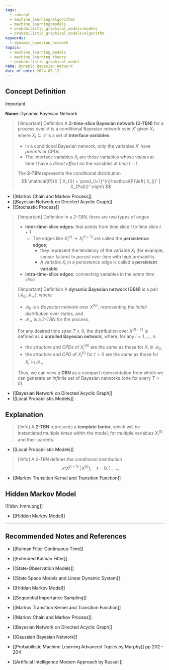 ```yaml
---
tags:
  - concept
  - machine_learning/algorithms
  - machine_learning/models
  - probabilistic_graphical_models/models
  - probabilistic_graphical_models/algorithm
keywords:
  - dynamic_bayesian_network
topics:
  - machine_learning_models
  - machine_learning_theory
  - probabilistic_graphical_model
name: Dynamic Bayesian Network
date of note: 2024-05-12
---
```


## Concept Definition

>[!important]
>**Name**: Dynamic Bayesian Network

>[!important] Definition
>A **2-time-slice Bayesian network (2-TBN)** for a process over $\mathcal{X}$ is a conditional Bayesian network over $X'$ given $X_{I}$ where $X_{I} \subseteq \mathcal{X}$ is a set of **interface variables**.
>- In a conditional Bayesian network, only the variables $X'$ have *parents* or CPDs.
>- The interface variables $X_{I}$ are those variables whose *values* at time $t$ have a *direct effect* on the variables at *time* $t + 1$.
>  
>The **2-TBN** represents the conditional distribution
>$$
>\mathcal{P}(X' | X_{I}) = \prod_{i=1}^{n}\mathcal{P}\left( X_{i}' | X_{Pa(i)}' \right)
>$$

- [[Markov Chain and Markov Process]]
- [[Bayesian Network on Directed Acyclic Graph]]
- [[Stochastic Process]]

>[!important] Definition
>In a *2-TBN*, there are two types of edges
>- **inter-time-slice edges**: that points from time slice $t$ to time slice $t+1$
>	- The edges like $X_{i}^{(t)} \to X_{i}^{(t+1)}$ are called the **persistence edges**; 
>		- they represent the tendency of the variable $X_{i}$ (for example, sensor failure) to *persist over time* with high probability.
>		- A variable $X_{i}$ in a persistence edge is called a **persistent variable**.
>- **intra-time-slice edges**: connecting variables in the *same time slice*. 



>[!important] Definition
>A **dynamic Bayesian network (DBN)** is a pair $\left\langle \mathcal{B}_{0}, \mathcal{B}_{\rightarrow} \right\rangle$, where 
>- $\mathcal{B}_{0}$ is a *Bayesian network* over $X^{(0)}$, representing the *initial distribution* over states, and 
>- $\mathcal{B}_{\rightarrow}$ is a *2-TBN* for the process. 
>  
>For any desired time span $T \ge 0$, the distribution over $X^{(0:T)}$ is defined as a **unrolled Bayesian network**, where, for any $i = 1 \,{,}\ldots{,}\, n:$ 
>- the *structure* and *CPDs* of $X_{i}^{(0)}$  are the *same* as those for $X_{i}$ in $\mathcal{B}_{0}$, 
>- the *structure* and *CPD* of  $X_{i}^{(t)}$ for $t > 0$ are the *same* as those for $X_{i}^{'}$ in $\mathcal{B}_{\rightarrow}$. 
>  
>Thus, we can view a **DBN** as a compact representation from which we can generate an *infinite* set of Bayesian networks (one for every $T > 0$). 

- [[Bayesian Network on Directed Acyclic Graph]]
- [[Local Probabilistic Models]]


## Explanation

>[!info]
>A **2-TBN** represents a **template factor**, which will be instantiated  multiple times within the model, for multiple variables $X_{i}^{(t)}$ and their parents.

- [[Local Probabilistic Models]]

>[!info]
>A *2-TBN* defines the conditional distribution 
>$$
>\mathcal{P}(X^{(t+1)} \,|\, X^{(t)}), \quad t = 0,\,1,\,{,}\ldots{,}\,
>$$

- [[Markov Transition Kernel and Transition Function]]

## Hidden Markov Model

![[dbn_hmm.png]]


- [[Hidden Markov Model]]





-----------
##  Recommended Notes and References


- [[Kalman Filter Continuous-Time]]
- [[Extended Kalman Filter]]
- [[State-Observation Models]]
- [[State Space Models and Linear Dynamic System]]


- [[Hidden Markov Model]]
- [[Sequential Importance Sampling]]


- [[Markov Transition Kernel and Transition Function]]
- [[Markov Chain and Markov Process]]
- [[Bayesian Network on Directed Acyclic Graph]]
- [[Gaussian Bayesian Network]]


- [[Probabilistic Machine Learning Advanced Topics by Murphy]] pp 202 - 204
- [[Artificial Intelligence Modern Approach by Russell]]